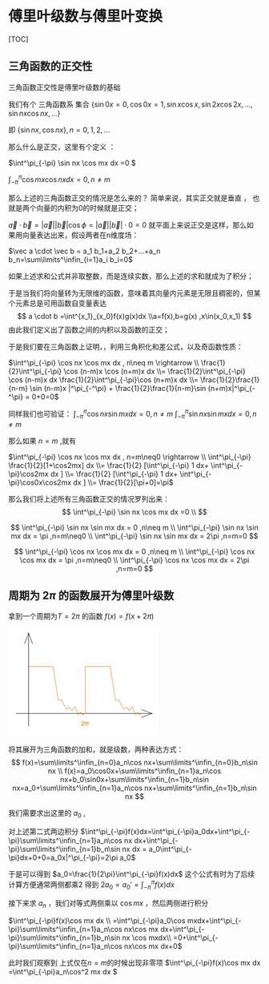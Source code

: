# 傅里叶级数与傅里叶变换

[TOC]

## 三角函数的正交性

三角函数正交性是傅里叶级数的基础

我们有个 三角函数系 集合   $\{ \sin 0x=0 , \cos 0x=1, \sin x \cos x,\sin 2x \cos 2x,...,\sin nx \cos nx,... \}$  

即  $\{ \sin nx ,\cos nx \},n = 0,1,2,...$

那么什么是正交，这里有个定义 ：

$\int^\pi_{-\pi} \sin nx \cos mx dx =0 $

$\int^\pi_{-\pi} \cos mx \cos nx dx =0  , n\neq m$

那么上述的三角函数正交的情况是怎么来的？
简单来说，其实正交就是垂直 ， 也就是两个向量的内积为0的时候就是正交；

$\vec a \cdot \vec b = |\vec a||\vec b|\cos\phi = |\vec a||\vec b| \cdot 0=0$ 就平面上来说正交是这样，那么如果用向量表达出来，假设两者在n维度场：

$\vec a \cdot \vec b = a_1 b_1+a_2 b_2+...+a_n b_n=\sum\limits^\infin_{i=1}a_i b_i=0$

如果上述求和公式并非取整数，而是连续实数，那么上述的求和就成为了积分；

于是当我们将向量转为无限维的函数，意味着其向量内元素是无限且稠密的，但某个元素总是可用函数自变量表达
$$
a \cdot b =\int^{x_1}_{x_0}f(x)g(x)dx \\a=f(x),b=g(x) ,x\in(x_0,x_1)
$$
由此我们定义出了函数之间的内积以及函数的正交；

于是我们要在三角函数上证明，，利用三角积化和差公式，以及奇函数性质：

$\int^\pi_{-\pi} \cos nx \cos mx dx , n\neq m \rightarrow  \\ 
\frac{1}{2}\int^\pi_{-\pi} \cos (n-m)x \cos (n+m)x dx \\=
\frac{1}{2}\int^\pi_{-\pi} \cos (n-m)x dx \frac{1}{2}\int^\pi_{-\pi}\cos (n+m)x dx \\=
\frac{1}{2}\frac{1}{n-m} \sin (n-m)x |^\pi_{-^\pi} + \frac{1}{2}\frac{1}{n-m}\sin (n+m)x|^\pi_{-^\pi} =
0+0=0$

同样我们也可验证：
$\int^\pi_{-\pi} \cos nx \sin mx dx = 0, n\neq m$
$\int^\pi_{-\pi} \sin nx \sin mx dx = 0, n\neq m$

那么如果 $n = m$ ,就有

$\int^\pi_{-\pi} \cos nx \cos mx dx , n=m\neq0  \rightarrow \\
 \int^\pi_{-\pi} \frac{1}{2}[1+\cos2mx] dx \\= 
\frac{1}{2} [\int^\pi_{-\pi} 1 dx+ \int^\pi_{-\pi}\cos2mx dx ]  \\=
\frac{1}{2} [\int^\pi_{-\pi} 1 dx+ \int^\pi_{-\pi}\cos0x\cos2mx dx ]  \\=
\frac{1}{2}[\pi+0]=\pi$

那么我们将上述所有三角函数正交的情况罗列出来：
$$
\int^\pi_{-\pi} \sin nx \cos mx dx =0 \\ 
$$

$$
\int^\pi_{-\pi} \sin nx \sin mx dx = 0 ,n\neq m \\ \int^\pi_{-\pi} \sin nx \sin mx dx = \pi ,n=m\neq0 \\ \int^\pi_{-\pi} \sin nx \sin mx dx = 2\pi ,n=m=0
$$

$$
\int^\pi_{-\pi} \cos nx \cos mx dx = 0 ,n\neq m \\ \int^\pi_{-\pi} \cos nx \cos mx dx = \pi ,n=m\neq0 \\ \int^\pi_{-\pi} \cos nx \cos mx dx = 2\pi ,n=m=0
$$



## 周期为 $2\pi$ 的函数展开为傅里叶级数

拿到一个周期为$T = 2\pi$ 的函数  $f(x)=f(x+2\pi)$  

<img src="Appendix-Fourier-Transform-Derivation.assets/image-20230124170207010.png" alt="image-20230124170207010" style="zoom:50%;" />

将其展开为三角函数的加和，就是级数，两种表达方式：
$$
f(x)=\sum\limits^\infin_{n=0}a_n\cos nx+\sum\limits^\infin_{n=0}b_n\sin nx \\ f(x)=a_0\cos0x+\sum\limits^\infin_{n=1}a_n\cos nx+b_0\sin0x+\sum\limits^\infin_{n=1}b_n\sin nx=a_0+\sum\limits^\infin_{n=1}a_n\cos nx+\sum\limits^\infin_{n=1}b_n\sin nx
$$


我们需要求出这里的 $a_0$ ,

对上述第二式两边积分 
$\int^\pi_{-\pi}f(x)dx=\int^\pi_{-\pi}a_0dx+\int^\pi_{-\pi}\sum\limits^\infin_{n=1}a_n\cos nx dx+\int^\pi_{-\pi}\sum\limits^\infin_{n=1}b_n\sin nx dx =
a_0\int^\pi_{-\pi}dx+0+0=a_0x|^\pi_{-\pi}=2\pi a_0$

于是可以得到       $a_0=\frac{1}{2\pi}\int^\pi_{-\pi}f(x)dx$   这个公式有时为了后续计算方便通常两侧都乘2 得到   $2a_0= a_0'= \int^\pi_{-\pi}f(x)dx$ 



接下来求  $a_n$  ，我们对等式两侧乘以 $\cos mx$ ，然后两侧进行积分 

$\int^\pi_{-\pi}f(x)\cos mx dx \\
=\int^\pi_{-\pi}a_0\cos mxdx+\int^\pi_{-\pi}\sum\limits^\infin_{n=1}a_n\cos nx\cos mx dx+\int^\pi_{-\pi}\sum\limits^\infin_{n=1}b_n\sin nx \cos mxdx\\
=0+\int^\pi_{-\pi}\sum\limits^\infin_{n=1}a_n\cos nx\cos mx dx+0$

此时我们观察到 上式仅在$n=m$的时候出现非零项
$\int^\pi_{-\pi}f(x)\cos mx dx =\int^\pi_{-\pi}a_n\cos^2 mx dx $

























